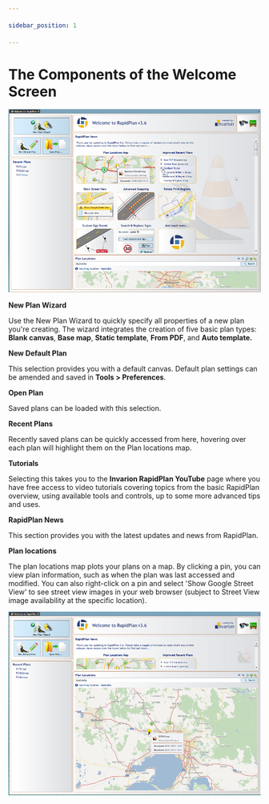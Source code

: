 ```yaml
---

sidebar_position: 1

---
```

# The Components of the Welcome Screen

![components](./assets/Components_of_the_Welcome_screen.png)

**New Plan Wizard**

Use the New Plan Wizard to quickly specify all properties of a new plan you're creating. The wizard integrates the creation of five basic plan types: **Blank canvas**, **Base map**, **Static template**, **From PDF**, and **Auto template.**

**New Default Plan**

This selection provides you with a default canvas. Default plan settings can be amended and saved in **Tools > Preferences**. 

**Open Plan**

Saved plans can be loaded with this selection.

**Recent Plans** 

Recently saved plans can be quickly accessed from here, hovering over each plan will highlight them on the Plan locations map.

**Tutorials**

Selecting this takes you to the **Invarion RapidPlan YouTube** page where you have free access to video tutorials covering topics from the basic RapidPlan overview, using available tools and controls, up to some more advanced tips and uses.

**RapidPlan News**

This section provides you with the latest updates and news from RapidPlan.

**Plan locations**

The plan locations map plots your plans on a map. By clicking a pin, you can view plan information, such as when the plan was last accessed and modified. You can also right-click on a pin and select 'Show Google Street View' to see street view images in your web browser (subject to Street View image availability at the specific location).

![locations](./assets/Plan_locations.png)